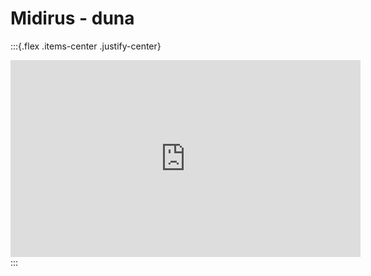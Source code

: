 # Midirus - duna




:::{.flex .items-center .justify-center}
<iframe width="560" height="315" src="https://www.youtube.com/embed/4hIaZs3xfzk" title="YouTube video player" frameborder="0" allow="accelerometer; autoplay; clipboard-write; encrypted-media; gyroscope; picture-in-picture" allowfullscreen></iframe>
:::
